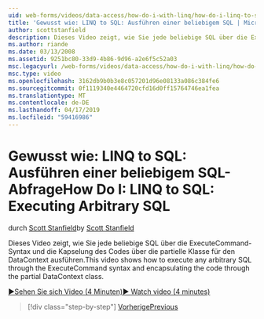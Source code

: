```yaml
---
uid: web-forms/videos/data-access/how-do-i-with-linq/how-do-i-linq-to-sql-executing-arbitrary-sql
title: 'Gewusst wie: LINQ to SQL: Ausführen einer beliebigem SQL | Microsoft-Dokumentation'
author: scottstanfield
description: Dieses Video zeigt, wie Sie jede beliebige SQL über die ExecuteCommand-Syntax und die Kapselung des Codes über die partielle Klasse für den DataContext ausführen.
ms.author: riande
ms.date: 03/13/2008
ms.assetid: 9251bc80-33d9-4b86-9d96-a2e6f5c52a03
msc.legacyurl: /web-forms/videos/data-access/how-do-i-with-linq/how-do-i-linq-to-sql-executing-arbitrary-sql
msc.type: video
ms.openlocfilehash: 3162db9b0b3e8c057201d96e08133a086c384fe6
ms.sourcegitcommit: 0f1119340e4464720cfd16d0ff15764746ea1fea
ms.translationtype: MT
ms.contentlocale: de-DE
ms.lasthandoff: 04/17/2019
ms.locfileid: "59416986"
---
```

# <a name="how-do-i-linq-to-sql-executing-arbitrary-sql"></a><span data-ttu-id="9496f-103">Gewusst wie: LINQ to SQL: Ausführen einer beliebigem SQL-Abfrage</span><span class="sxs-lookup"><span data-stu-id="9496f-103">How Do I: LINQ to SQL: Executing Arbitrary SQL</span></span>

<span data-ttu-id="9496f-104">durch [Scott Stanfield](https://github.com/scottstanfield)</span><span class="sxs-lookup"><span data-stu-id="9496f-104">by [Scott Stanfield](https://github.com/scottstanfield)</span></span>

<span data-ttu-id="9496f-105">Dieses Video zeigt, wie Sie jede beliebige SQL über die ExecuteCommand-Syntax und die Kapselung des Codes über die partielle Klasse für den DataContext ausführen.</span><span class="sxs-lookup"><span data-stu-id="9496f-105">This video shows how to execute any arbitrary SQL through the ExecuteCommand syntax and encapsulating the code through the partial DataContext class.</span></span>

[<span data-ttu-id="9496f-106">&#9654;Sehen Sie sich Video (4 Minuten)</span><span class="sxs-lookup"><span data-stu-id="9496f-106">&#9654; Watch video (4 minutes)</span></span>](https://channel9.msdn.com/Blogs/ASP-NET-Site-Videos/how-do-i-linq-to-sql-executing-arbitrary-sql)

> [!div class="step-by-step"]
> [<span data-ttu-id="9496f-107">Vorherige</span><span class="sxs-lookup"><span data-stu-id="9496f-107">Previous</span></span>](how-do-i-linq-to-sql-updating-with-stored-procedures.md)
